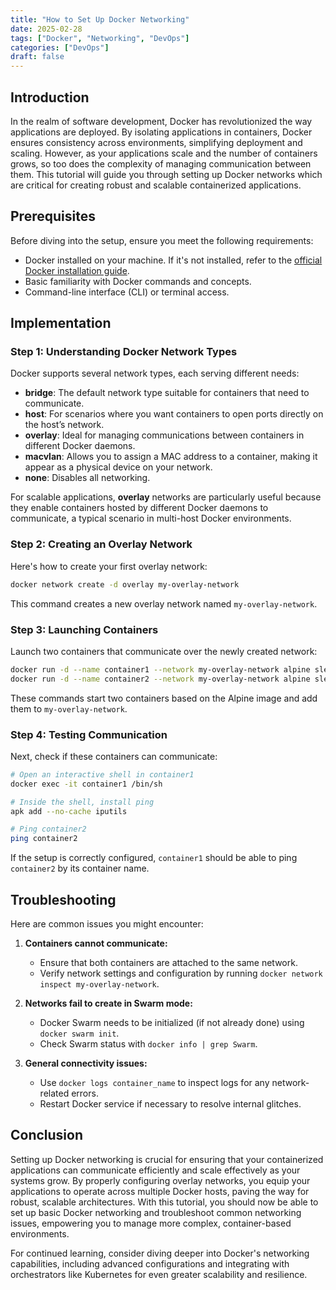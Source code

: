 ```yaml
---
title: "How to Set Up Docker Networking"
date: 2025-02-28
tags: ["Docker", "Networking", "DevOps"]
categories: ["DevOps"]
draft: false
---
```




## Introduction

In the realm of software development, Docker has revolutionized the way applications are deployed. By isolating applications in containers, Docker ensures consistency across environments, simplifying deployment and scaling. However, as your applications scale and the number of containers grows, so too does the complexity of managing communication between them. This tutorial will guide you through setting up Docker networks which are critical for creating robust and scalable containerized applications.

## Prerequisites

Before diving into the setup, ensure you meet the following requirements:

- Docker installed on your machine. If it's not installed, refer to the [official Docker installation guide](https://docs.docker.com/get-docker/).
- Basic familiarity with Docker commands and concepts.
- Command-line interface (CLI) or terminal access.

## Implementation

### Step 1: Understanding Docker Network Types

Docker supports several network types, each serving different needs:

- **bridge**: The default network type suitable for containers that need to communicate.
- **host**: For scenarios where you want containers to open ports directly on the host’s network.
- **overlay**: Ideal for managing communications between containers in different Docker daemons.
- **macvlan**: Allows you to assign a MAC address to a container, making it appear as a physical device on your network.
- **none**: Disables all networking.

For scalable applications, **overlay** networks are particularly useful because they enable containers hosted by different Docker daemons to communicate, a typical scenario in multi-host Docker environments.

### Step 2: Creating an Overlay Network

Here's how to create your first overlay network:

```bash
docker network create -d overlay my-overlay-network
```

This command creates a new overlay network named `my-overlay-network`. 

### Step 3: Launching Containers

Launch two containers that communicate over the newly created network:

```bash
docker run -d --name container1 --network my-overlay-network alpine sleep 1000
docker run -d --name container2 --network my-overlay-network alpine sleep 1000
```

These commands start two containers based on the Alpine image and add them to `my-overlay-network`.

### Step 4: Testing Communication

Next, check if these containers can communicate:

```bash
# Open an interactive shell in container1
docker exec -it container1 /bin/sh

# Inside the shell, install ping
apk add --no-cache iputils

# Ping container2
ping container2
```

If the setup is correctly configured, `container1` should be able to ping `container2` by its container name.

## Troubleshooting

Here are common issues you might encounter:

1. **Containers cannot communicate:**
   - Ensure that both containers are attached to the same network.
   - Verify network settings and configuration by running `docker network inspect my-overlay-network`.

2. **Networks fail to create in Swarm mode:**
   - Docker Swarm needs to be initialized (if not already done) using `docker swarm init`.
   - Check Swarm status with `docker info | grep Swarm`.

3. **General connectivity issues:**
   - Use `docker logs container_name` to inspect logs for any network-related errors.
   - Restart Docker service if necessary to resolve internal glitches.

## Conclusion

Setting up Docker networking is crucial for ensuring that your containerized applications can communicate efficiently and scale effectively as your systems grow. By properly configuring overlay networks, you equip your applications to operate across multiple Docker hosts, paving the way for robust, scalable architectures. With this tutorial, you should now be able to set up basic Docker networking and troubleshoot common networking issues, empowering you to manage more complex, container-based environments.

For continued learning, consider diving deeper into Docker's networking capabilities, including advanced configurations and integrating with orchestrators like Kubernetes for even greater scalability and resilience.